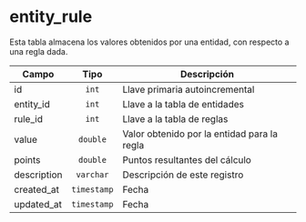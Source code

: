 # entity_rule

Esta tabla almacena los valores obtenidos por una entidad, con respecto a una regla dada.

| Campo        | Tipo           | Descripción  |
| ------------- |:-------------:| ----- |
| id | `int` | Llave primaria autoincremental |
| entity_id | `int` | Llave a la tabla de entidades |
| rule_id | `int` | Llave a la tabla de reglas |
| value | `double` | Valor obtenido por la entidad para la regla |
| points | `double` | Puntos resultantes del cálculo |
| description | `varchar` | Descripción de este registro |
| created_at | `timestamp` | Fecha |
| updated_at | `timestamp` | Fecha |
